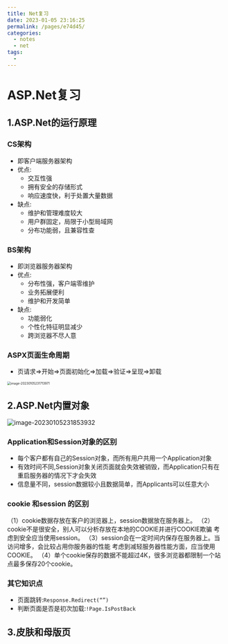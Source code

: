 ```yaml
---
title: Net复习
date: 2023-01-05 23:16:25
permalink: /pages/e74d45/
categories:
  - notes
  - net
tags:
  - 
---
```

# ASP.Net复习

## 1.ASP.Net的运行原理

### CS架构

- 即客户端服务器架构
- 优点:
  - 交互性强
  - 拥有安全的存储形式
  - 响应速度快，利于处置大量数据
- 缺点:
  - 维护和管理难度较大
  - 用户群固定，局限于小型局域网
  - 分布功能弱，且兼容性查

### BS架构

- 即浏览器服务器架构
- 优点:
  - 分布性强，客户端零维护
  - 业务拓展便利
  - 维护和开发简单
- 缺点:
  - 功能弱化
  - 个性化特征明显减少
  - 跨浏览器不尽人意

### ASPX页面生命周期

- 页请求=>开始=>页面初始化=>加载=>验证=>呈现=>卸载

<img src="https://s1.vika.cn/space/2023/01/05/368f71fc3bfa4c1eab28b1623b7e3f24" alt="image-20230105231713971" style="zoom:50%;" />

## 2.ASP.Net内置对象

![image-20230105231853932](https://s1.vika.cn/space/2023/01/05/7d41e1cff1a946fea8921b8464bc7b1b)

### Application和Session对象的区别

- 每个客户都有自己的Session对象，而所有用户共用一个Application对象
- 有效时间不同,Session对象关闭页面就会失效被销毁，而Application只有在重启服务器的情况下才会失效
- 信息量不同，session数据较小且数据简单，而Applicants可以任意大小

### cookie 和session 的区别
（1）cookie数据存放在客户的浏览器上，session数据放在服务器上。
（2）cookie不是很安全，别人可以分析存放在本地的COOKIE并进行COOKIE欺骗
考虑到安全应当使用session。
（3）session会在一定时间内保存在服务器上。当访问增多，会比较占用你服务器的性能
考虑到减轻服务器性能方面，应当使用COOKIE。
（4）单个cookie保存的数据不能超过4K，很多浏览器都限制一个站点最多保存20个cookie。

### 其它知识点

- 页面跳转:`Response.Redirect(“”)`
- 判断页面是否是初次加载:`!Page.IsPostBack`

## 3.皮肤和母版页

